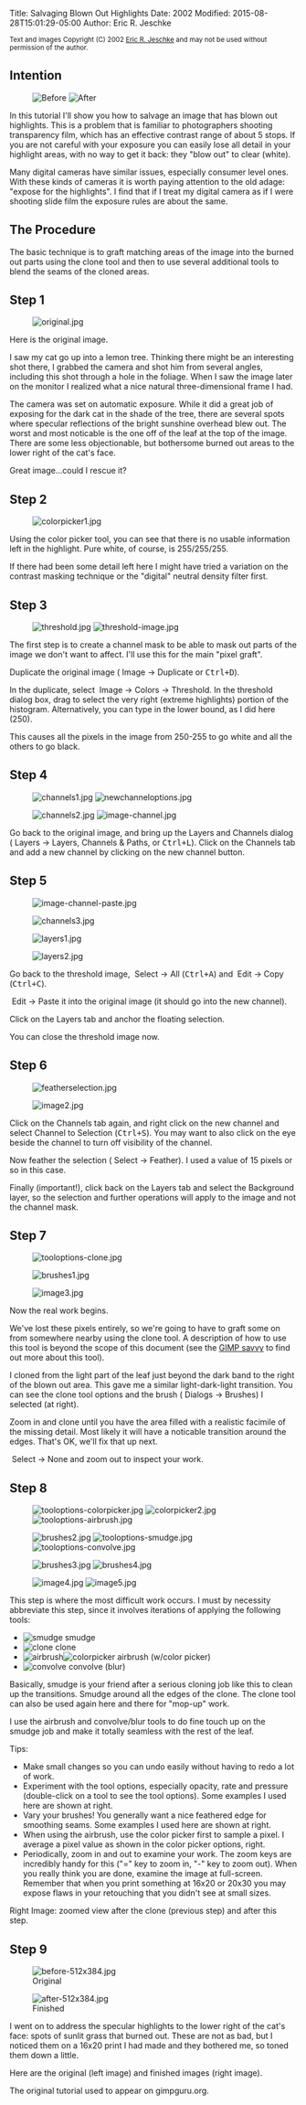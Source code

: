 Title: Salvaging Blown Out Highlights
Date: 2002
Modified: 2015-08-28T15:01:29-05:00
Author: Eric R. Jeschke

<small>Text and images Copyright (C) 2002 [Eric R. Jeschke](mailto:ericNOSPAM@redskiesatnight.com) and may not be used without permission of the author.</small>

## Intention

<figure>
<img src="{filename}before.jpg" alt="Before">
<img src="{filename}after.jpg" alt="After">
</figure>

In this tutorial I'll show you how to salvage an image that has blown out highlights. This is a problem that is familiar to photographers shooting transparency film, which has an effective contrast range of about 5 stops. If you are not careful with your exposure you can easily lose all detail in your highlight areas, with no way to get it back: they "blow out" to clear (white).

Many digital cameras have similar issues, especially consumer level ones. With these kinds of cameras it is worth paying attention to the old adage: "expose for the highlights". I find that if I treat my digital camera as if I were shooting slide film the exposure rules are about the same.

## The Procedure

The basic technique is to graft matching areas of the image into the burned out parts using the clone tool and then to use several additional tools to blend the seams of the cloned areas.

## Step 1

<figure>
<img src="{filename}original.jpg" alt="original.jpg"/>
</figure>

Here is the original image.

I saw my cat go up into a lemon tree. Thinking there might be an interesting shot there, I grabbed the camera and shot him from several angles, including this shot through a hole in the foliage. When I saw the image later on the monitor I realized what a nice natural three-dimensional frame I had.

The camera was set on automatic exposure. While it did a great job of exposing for the dark cat in the shade of the tree, there are several spots where specular reflections of the bright sunshine overhead blew out. The worst and most noticable is the one off of the leaf at the top of the image. There are some less objectionable, but bothersome burned out areas to the lower right of the cat's face.

Great image...could I rescue it?

## Step 2

<figure>
<img src="{filename}colorpicker1.jpg" alt="colorpicker1.jpg"/>
</figure>

Using the color picker tool, you can see that there is no usable information left in the highlight. Pure white, of course, is 255/255/255.

If there had been some detail left here I might have tried a variation on the contrast masking technique or the "digital" neutral density filter first.

## Step 3

<figure>
<img src="{filename}threshold.jpg" alt="threshold.jpg"/>
<img src="{filename}threshold-image.jpg" alt="threshold-image.jpg"/>
</figure>


The first step is to create a channel mask to be able to mask out parts of the image we don't want to affect. I'll use this for the main "pixel graft".

Duplicate the original image (<span class="filter"><Image> Image -> Duplicate</span> or <kbd>Ctrl+D</kbd>).

In the duplicate, select <span class="filter"><Image> Image -> Colors -> Threshold</span>. In the threshold dialog box, drag to select the very right (extreme highlights) portion of the histogram. Alternatively, you can type in the lower bound, as I did here (250).

This causes all the pixels in the image from 250-255 to go white and all the others to go black.

## Step 4

<figure>
<img src="{filename}channels1.jpg" alt="channels1.jpg"/>
<img src="{filename}newchanneloptions.jpg" alt="newchanneloptions.jpg"/>
</figure>

<figure>
<img src="{filename}channels2.jpg" alt="channels2.jpg"/>
<img src="{filename}image-channel.jpg" alt="image-channel.jpg"/>
</figure>

Go back to the original image, and bring up the Layers and Channels dialog (<span class="filter"><Image> Layers -> Layers, Channels & Paths</span>, or <kbd>Ctrl+L</kbd>). Click on the Channels tab and add a new channel by clicking on the new channel button.

## Step 5

<figure>
<img src="{filename}image-channel-paste.jpg" alt="image-channel-paste.jpg"/>
</figure><figure>
<img src="{filename}channels3.jpg" alt="channels3.jpg"/>
</figure>

<figure>
<img src="{filename}layers1.jpg" alt="layers1.jpg"/>
</figure><figure>
<img src="{filename}layers2.jpg" alt="layers2.jpg"/>
</figure>

Go back to the threshold image, <span class="filter"><Image> Select -> All</span> (<kbd>Ctrl+A</kbd>) and <span class="filter"><Image> Edit -> Copy</span> (<kbd>Ctrl+C</kbd>).

<span class="filter"><Image> Edit -> Paste</span> it into the original image (it should go into the new channel).

Click on the Layers tab and anchor the floating selection.

You can close the threshold image now.

## Step 6

<figure>
<img src="{filename}featherselection.jpg" alt="featherselection.jpg"/>
</figure><figure>
<img src="{filename}image2.jpg" alt="image2.jpg"/>
</figure>

Click on the Channels tab again, and right click on the new channel and select Channel to Selection (<kbd>Ctrl+S</kbd>). You may want to also click on the eye beside the channel to turn off visibility of the channel.

Now feather the selection (<span class="filter"><Image> Select -> Feather</span>). I used a value of 15 pixels or so in this case.

Finally (important!), click back on the Layers tab and select the Background layer, so the selection and further operations will apply to the image and not the channel mask.

## Step 7

<figure>
<img src="{filename}tooloptions-clone.jpg" alt="tooloptions-clone.jpg"/>
</figure><figure>
<img src="{filename}brushes1.jpg" alt="brushes1.jpg"/>
</figure><figure>
<img src="{filename}image3.jpg" alt="image3.jpg"/>
</figure>

Now the real work begins.

We've lost these pixels entirely, so we're going to have to graft some on from somewhere nearby using the clone tool. A description of how to use this tool is beyond the scope of this document (see the [GIMP savvy](http://gimp-savvy.com/BOOK/index.html) to find out more about this tool).

I cloned from the light part of the leaf just beyond the dark band to the right of the blown out area. This gave me a similar light-dark-light transition. You can see the clone tool options and the brush (<span class="filter"><Image> Dialogs -> Brushes</span>) I selected (at right).

Zoom in and clone until you have the area filled with a realistic facimile of the missing detail. Most likely it will have a noticable transition around the edges. That's OK, we'll fix that up next.

<span class="filter"><Image> Select -> None</span> and zoom out to inspect your work.

## Step 8

<figure>
<img src="{filename}tooloptions-colorpicker.jpg" alt="tooloptions-colorpicker.jpg"/>
<img src="{filename}colorpicker2.jpg" alt="colorpicker2.jpg"/>
<img src="{filename}tooloptions-airbrush.jpg" alt="tooloptions-airbrush.jpg"/>
</figure>

<figure>
<img src="{filename}brushes2.jpg" alt="brushes2.jpg"/>
<img src="{filename}tooloptions-smudge.jpg" alt="tooloptions-smudge.jpg"/>
<img src="{filename}tooloptions-convolve.jpg" alt="tooloptions-convolve.jpg"/>
</figure>

<figure>
<img src="{filename}brushes3.jpg" alt="brushes3.jpg"/>
<img src="{filename}brushes4.jpg" alt="brushes4.jpg"/>
</figure>

<figure>
<img src="{filename}image4.jpg" alt="image4.jpg"/>
<img src="{filename}image5.jpg" alt="image5.jpg"/>
</figure>

This step is where the most difficult work occurs. I must by necessity abbreviate this step, since it involves iterations of applying the following tools:

*   ![smudge]({filename}smudge.jpg) smudge
*   ![clone]({filename}clone.jpg) clone
*   ![airbrush]({filename}airbrush.jpg)![colorpicker]({filename}colorpicker.jpg) airbrush (w/color picker)
*   ![convolve]({filename}convolve.jpg) convolve (blur)

Basically, smudge is your friend after a serious cloning job like this to clean up the transitions. Smudge around all the edges of the clone. The clone tool can also be used again here and there for "mop-up" work.

I use the airbrush and convolve/blur tools to do fine touch up on the smudge job and make it totally seamless with the rest of the leaf.

Tips:

*   Make small changes so you can undo easily without having to redo a lot of work.
*   Experiment with the tool options, especially opacity, rate and pressure (double-click on a tool to see the tool options). Some examples I used here are shown at right.
*   Vary your brushes! You generally want a nice feathered edge for smoothing seams. Some examples I used here are shown at right.
*   When using the airbrush, use the color picker first to sample a pixel. I average a pixel value as shown in the color picker options, right.
*   Periodically, zoom in and out to examine your work. The zoom keys are incredibly handy for this ("=" key to zoom in, "-" key to zoom out). When you really think you are done, examine the image at full-screen. Remember that when you print something at 16x20 or 20x30 you may expose flaws in your retouching that you didn't see at small sizes.

Right Image: zoomed view after the clone (previous step) and after this step.

## Step 9

<figure>
<img src="{filename}before-512x384.jpg" alt="before-512x384.jpg"/>
<figcaption>
Original
</figcaption>
</figure>

<figure>
<img src="{filename}after-512x384.jpg" alt="after-512x384.jpg"/>
<figcaption>
Finished
</figcaption>
</figure>

I went on to address the specular highlights to the lower right of the cat's face: spots of sunlit grass that burned out. These are not as bad, but I noticed them on a 16x20 print I had made and they bothered me, so toned them down a little.

Here are the original (left image) and finished images (right image).

The original tutorial used to appear on gimpguru.org.
